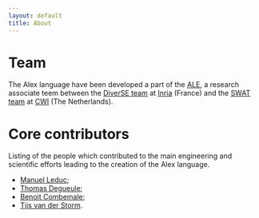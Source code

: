 ```yaml
---
layout: default
title: About
---
```


# Team

The Alex language have been developed a part of the [ALE](http://gemoc.org/ale/), a research associate teem between the [DiverSE team](http://diverse.irisa.fr/) at [Inria](https://www.inria.fr/) (France) and the [SWAT team](https://www.cwi.nl/research-groups/software-analysis-and-transformation) at [CWI](https://www.cwi.nl) (The Netherlands).

# Core contributors

Listing of the people which contributed to the main engineering and scientific efforts leading to the creation of the Alex language.

- [Manuel Leduc](http://mleduc.xyz/);
- [Thomas Degueule](https://tdegueul.github.io/);
- [Benoit Combemale](http://combemale.fr);
- [Tijs van der Storm](http://www.cwi.nl/~storm/).